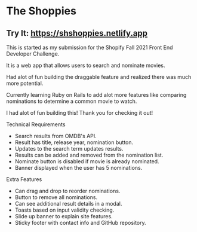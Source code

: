 # The Shoppies

## Try It: https://shshoppies.netlify.app

<p>This is started as my submission for the Shopify Fall 2021 Front End Developer Challenge.</p>
<p>It is a web app that allows users to search and nominate movies.</p>
<p>Had alot of fun building the draggable feature and realized there was much more potential.</p>
<p>Currently learning Ruby on Rails to add alot more features like comparing nominations to determine a common movie to watch.</p>
<p>I had alot of fun building this! Thank you for checking it out!</p>

Technical Requirements

<ul>
<li>Search results from OMDB's API.</li>
<li>Result has title, release year, nomination button.</li>
<li>Updates to the search term updates results.</li>
<li>Results can be added and removed from the nomination list.</li>
<li>Nominate button is disabled if movie is already nominated.</li>
<li>Banner displayed when the user has 5 nominations.</li>
</ul>

Extra Features

<ul>
  <li>Can drag and drop to reorder nominations.</li>
  <li>Button to remove all nominations.</li>
  <li>Can see additional result details in a modal.</li>
  <li>Toasts based on input validity checking.</li>
  <li>Slide up banner to explain site features.</li>
  <li>Sticky footer with contact info and GitHub repository.</li>
</ul>
